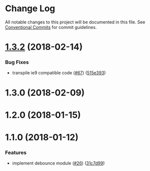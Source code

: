 # Change Log

All notable changes to this project will be documented in this file.
See [Conventional Commits](https://conventionalcommits.org) for commit guidelines.

<a name="1.3.2"></a>
# [1.3.2](https://github.com/WeTransfer/concorde.js/compare/@wetransfer/concorde-debounce@1.0.0...@wetransfer/concorde-debounce@1.3.2) (2018-02-14)

### Bug Fixes

* transpile ie9 compatible code ([#67](https://github.com/WeTransfer/concorde.js/pull/67)) ([515e393](https://github.com/WeTransfer/concorde.js/commit/515e393))

<a name="1.3.0"></a>
# 1.3.0 (2018-02-09)

<a name="1.2.0"></a>
# 1.2.0 (2018-01-15)

<a name="1.1.0"></a>
# 1.1.0 (2018-01-12)

### Features

* implement debounce module ([#26](https://github.com/WeTransfer/concorde.js/issues/26)) ([31c7d99](https://github.com/WeTransfer/concorde.js/commit/31c7d99))
